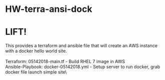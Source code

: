 # HW-terra-ansi-dock
# LIFT!
This provides a terraform and ansible file that will create an AWS instance with a docker hello world site.\
\
Terraform: 05142018-main.tf - Build RHEL 7 image in AWS\
Ansible-Playbook: docker-05142018.yml - Setup server to run docker, grab docker file launch simple site\

